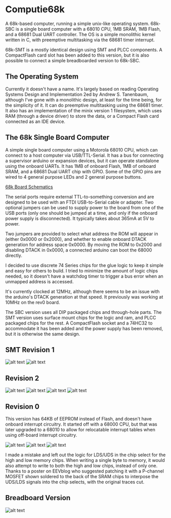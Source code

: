 
Computie68k
===========

A 68k-based computer, running a simple unix-like operating system.  68k-SBC is a single board computer with
a 68010 CPU, 1MB SRAM, 1MB Flash, and a 68681 Dual UART controller.  The OS is a simple monolithic kernel
written in C, with preemptive multitasking via the 68681 timer interrupt.

68k-SMT is a mostly identical design using SMT and PLCC components.  A CompactFlash card slot has been added
to this version, but it is also possible to connect a simple breadboarded version to 68k-SBC.


The Operating System
--------------------

Currently it doesn't have a name.  It's largely based on reading Operating Systems Design and Implementation 2ed by
Andrew S. Tanenbaum, although I've gone with a monolithic design, at least for the time being, for the simplicity of
it.  It can do preemptive multitasking using the 68681 timer.  It also has an implementation of the minix version 1
filesystem, which uses RAM (through a device driver) to store the data, or a Compact Flash card connected as an IDE
device.

The 68k Single Board Computer
-----------------------------

A simple single board computer using a Motorola 68010 CPU, which can connect to a host computer via USB/TTL-Serial.
It has a bus for connecting a supervisor arduino or expansion devices, but it can operate standalone using the onboard
UARTs.  It has 1MB of onboard Flash, 1MB of onboard SRAM, and a 68681 Dual UART chip with GPIO.  Some of the GPIO
pins are wired to 4 general purpose LEDs and 2 general purpose buttons.

[68k Board Schematics](https://github.com/transistorfet/computie/raw/master/hardware/68k-SBC/68kBoard.pdf)


The serial ports require external TTL-to-something conversion and are designed to be used with an FTDI USB-to-Serial
cable or adapter.  Two optional jumpers can be used to supply power to the board from one of the USB ports (only one
should be jumped at a time, and only if the onboard power supply is disconnected).  It typically takes about 365mA at
5V to power.

Two jumpers are provided to select what address the ROM will appear in (either 0x0000 or 0x2000), and whether to enable
onboard DTACK generation for address space 0x0000.  By moving the ROM to 0x2000 and disabling DTACK in 0x0000, a
connected arduino can boot the 68000 directly.

I decided to use discrete 74 Series chips for the glue logic to keep it simple and easy for others to build.  I tried
to minimize the amount of logic chips needed, so it doesn't have a watchdog timer to trigger a bus error when an
unmapped address is accessed.

It's currently clocked at 12MHz, although there seems to be an issue with the arduino's DTACK generation at that speed.
It previously was working at 10MHz on the rev0 board.

The SBC version uses all DIP packaged chips and through-hole parts.  The SMT version uses surface mount chips for the
logic and ram, and PLCC packaged chips for the rest.  A CompactFlash socket and a 74HC32 to accommodate it has been
added and the power supply has been removed, but it is otherwise the same design.

SMT Revision 1
--------------

![alt text](https://github.com/transistorfet/computie/raw/master/images/68k-SMT-rev1/SMT.jpg "68k-SMT Rev. 1")
![alt text](https://github.com/transistorfet/computie/raw/master/images/68k-SMT-rev1/SMT-running.jpg "68k-SMT Running")

Revision 2
----------

![alt text](https://github.com/transistorfet/computie/raw/master/images/68k-SBC-rev2/SBC.jpg "68k-SBC Rev. 2")
![alt text](https://github.com/transistorfet/computie/raw/master/images/68k-SBC-rev2/ArduinoShield.jpg "Supervisor Arduino Shield")
![alt text](https://github.com/transistorfet/computie/raw/master/images/68k-SBC-rev2/SBC-running.jpg "68k-SBC Running")
![alt text](https://github.com/transistorfet/computie/raw/master/images/68k-SBC-rev2/PCBs.jpg "68k-SBC PCBs")


Revision 0
----------

This version has 64KB of EEPROM instead of Flash, and doesn't have onboard interrupt circuitry.  It started off with a
68000 CPU, but that was later upgraded to a 68010 to allow for relocatable interrupt tables when using off-board
interrupt circuitry.

![alt text](https://github.com/transistorfet/computie/raw/master/images/68k-SBC-rev0/PCB-front.jpg "68k-SBC PCB Front")
![alt text](https://github.com/transistorfet/computie/raw/master/images/68k-SBC-rev0/SBC.jpg "68k-SBC")
![alt text](https://github.com/transistorfet/computie/raw/master/images/68k-SBC-rev0/PCB-patch.jpg "68k-SBC patch for design mistake")

I made a mistake and left out the logic for LDS/UDS in the chip select for the high and low memory chips.  When writing a
single byte to memory, it would also attempt to write to both the high and low chips, instead of only one.  Thanks to a poster
on EEVblog who suggested patching it with a P-channel MOSFET shown soldered to the back of the SRAM chips to interpose the UDS/LDS
signals into the chip selects, with the original traces cut.

Breadboard Version
------------------

![alt text](https://github.com/transistorfet/computie/raw/master/images/Breadboard-serial.jpg "68k-SBC Breadboard")

